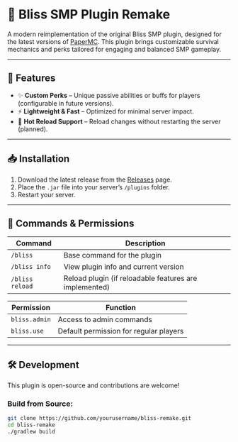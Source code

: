 # 🌿 Bliss SMP Plugin Remake

A modern reimplementation of the original Bliss SMP plugin, designed for the latest versions of [PaperMC](https://papermc.io/). This plugin brings customizable survival mechanics and perks tailored for engaging and balanced SMP gameplay.

---

## 🚀 Features

- ✨ **Custom Perks** – Unique passive abilities or buffs for players (configurable in future versions).
- ⚡ **Lightweight & Fast** – Optimized for minimal server impact.
- 🔁 **Hot Reload Support** – Reload changes without restarting the server (planned).

---

## 📥 Installation

1. Download the latest release from the [Releases](https://github.com/llexuris/bliss-remake/releases) page.
2. Place the `.jar` file into your server’s `/plugins` folder.
3. Restart your server.

---

## 🧪 Commands & Permissions

| Command | Description |
|--------|-------------|
| `/bliss` | Base command for the plugin |
| `/bliss info` | View plugin info and current version |
| `/bliss reload` | Reload plugin (if reloadable features are implemented) |

| Permission | Function |
|------------|----------|
| `bliss.admin` | Access to admin commands |
| `bliss.use` | Default permission for regular players |

---

## 🛠 Development

This plugin is open-source and contributions are welcome!

### Build from Source:
```bash
git clone https://github.com/yourusername/bliss-remake.git
cd bliss-remake
./gradlew build
